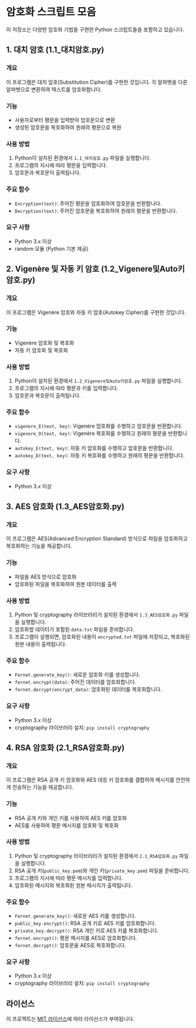 # 암호화 스크립트 모음

이 저장소는 다양한 암호화 기법을 구현한 Python 스크립트들을 포함하고 있습니다.

## 1. 대치 암호 (1.1_대치암호.py)

### 개요
이 프로그램은 대치 암호(Substitution Cipher)를 구현한 것입니다. 각 알파벳을 다른 알파벳으로 변환하여 텍스트를 암호화합니다.

### 기능
- 사용자로부터 평문을 입력받아 암호문으로 변환
- 생성된 암호문을 복호화하여 원래의 평문으로 복원

### 사용 방법
1. Python이 설치된 환경에서 `1.1_대치암호.py` 파일을 실행합니다.
2. 프로그램의 지시에 따라 평문을 입력합니다.
3. 암호문과 복호문이 출력됩니다.

### 주요 함수
- `Encryption(text)`: 주어진 평문을 암호화하여 암호문을 반환합니다.
- `Decryption(text)`: 주어진 암호문을 복호화하여 원래의 평문을 반환합니다.

### 요구 사항
- Python 3.x 이상
- random 모듈 (Python 기본 제공)

## 2. Vigenère 및 자동 키 암호 (1.2_Vigenere및Auto키암호.py)

### 개요
이 프로그램은 Vigenère 암호와 자동 키 암호(Autokey Cipher)를 구현한 것입니다.

### 기능
- Vigenère 암호화 및 복호화
- 자동 키 암호화 및 복호화

### 사용 방법
1. Python이 설치된 환경에서 `1.2_Vigenere및Auto키암호.py` 파일을 실행합니다.
2. 프로그램의 지시에 따라 평문과 키를 입력합니다.
3. 암호문과 복호문이 출력됩니다.

### 주요 함수
- `vigenere_E(text, key)`: Vigenère 암호화를 수행하고 암호문을 반환합니다.
- `vigenere_D(text, key)`: Vigenère 복호화를 수행하고 원래의 평문을 반환합니다.
- `autokey_E(text, key)`: 자동 키 암호화를 수행하고 암호문을 반환합니다.
- `autokey_D(text, key)`: 자동 키 복호화를 수행하고 원래의 평문을 반환합니다.

### 요구 사항
- Python 3.x 이상

## 3. AES 암호화 (1.3_AES암호화.py)

### 개요
이 프로그램은 AES(Advanced Encryption Standard) 방식으로 파일을 암호화하고 복호화하는 기능을 제공합니다.

### 기능
- 파일을 AES 방식으로 암호화
- 암호화된 파일을 복호화하여 원본 데이터를 출력

### 사용 방법
1. Python 및 cryptography 라이브러리가 설치된 환경에서 `1.3_AES암호화.py` 파일을 실행합니다.
2. 암호화할 데이터가 포함된 `data.txt` 파일을 준비합니다.
3. 프로그램이 실행되면, 암호화된 내용이 `encrypted.txt` 파일에 저장되고, 복호화된 원본 내용이 출력됩니다.

### 주요 함수
- `Fernet.generate_key()`: 새로운 암호화 키를 생성합니다.
- `fernet.encrypt(data)`: 주어진 데이터를 암호화합니다.
- `fernet.decrypt(encrypt_data)`: 암호화된 데이터를 복호화합니다.

### 요구 사항
- Python 3.x 이상
- cryptography 라이브러리 설치: `pip install cryptography`

## 4. RSA 암호화 (2.1_RSA암호화.py)

### 개요
이 프로그램은 RSA 공개 키 암호화와 AES 대칭 키 암호화를 결합하여 메시지를 안전하게 전송하는 기능을 제공합니다.

### 기능
- RSA 공개 키와 개인 키를 사용하여 AES 키를 암호화
- AES를 사용하여 평문 메시지를 암호화 및 복호화

### 사용 방법
1. Python 및 cryptography 라이브러리가 설치된 환경에서 `2.1_RSA암호화.py` 파일을 실행합니다.
2. RSA 공개 키(`public_key.pem`)와 개인 키(`private_key.pem`) 파일을 준비합니다.
3. 프로그램의 지시에 따라 평문 메시지를 입력합니다.
4. 암호화된 메시지와 복호화된 원본 메시지가 출력됩니다.

### 주요 함수
- `Fernet.generate_key()`: 새로운 AES 키를 생성합니다.
- `public_key.encrypt()`: RSA 공개 키로 AES 키를 암호화합니다.
- `private_key.decrypt()`: RSA 개인 키로 AES 키를 복호화합니다.
- `fernet.encrypt()`: 평문 메시지를 AES로 암호화합니다.
- `fernet.decrypt()`: 암호문을 AES로 복호화합니다.

### 요구 사항
- Python 3.x 이상
- cryptography 라이브러리 설치: `pip install cryptography`

## 라이선스

이 프로젝트는 [MIT 라이선스](LICENSE)에 따라 라이선스가 부여됩니다.
